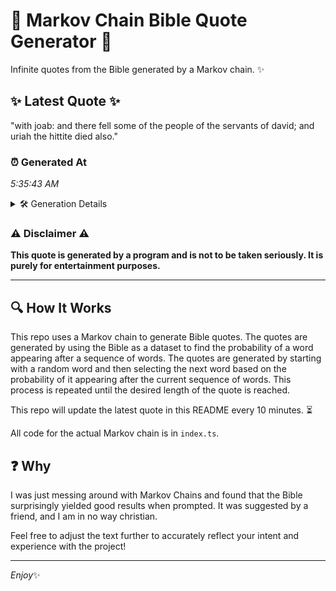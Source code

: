 # 📖 Markov Chain Bible Quote Generator 📖

Infinite quotes from the Bible generated by a Markov chain. ✨

## ✨ Latest Quote ✨
"with joab: and there fell some of the people of the servants of david; and uriah the hittite died also."

### ⏰ Generated At
*5:35:43 AM*

<details>
    <summary>🛠️ Generation Details</summary>
    <p>
        <strong>🌱 Seed:</strong> with<br>
        <strong>🔄 Iterations:</strong> 19<br>
        <strong>📜 Context History:</strong><br>[ with ]: joab:<br>[ with, joab: ]: and<br>[ with, joab:, and ]: there<br>[ with, joab:, and, there ]: fell<br>[ with, joab:, and, there, fell ]: some<br>[ with, joab:, and, there, fell, some ]: of<br>[ joab:, and, there, fell, some, of ]: the<br>[ and, there, fell, some, of, the ]: people<br>[ there, fell, some, of, the, people ]: of<br>[ fell, some, of, the, people, of ]: the<br>[ some, of, the, people, of, the ]: servants<br>[ of, the, people, of, the, servants ]: of<br>[ the, people, of, the, servants, of ]: david;<br>[ people, of, the, servants, of, david; ]: and<br>[ of, the, servants, of, david;, and ]: uriah<br>[ the, servants, of, david;, and, uriah ]: the<br>[ servants, of, david;, and, uriah, the ]: hittite<br>[ of, david;, and, uriah, the, hittite ]: died<br>[ david;, and, uriah, the, hittite, died ]: also.<br>
    </p>
</details>

### ⚠️ Disclaimer ⚠️
**This quote is generated by a program and is not to be taken seriously. It is purely for entertainment purposes.**

---

## 🔍 How It Works

This repo uses a Markov chain to generate Bible quotes. The quotes are generated by using the Bible as a dataset to find the probability of a word appearing after a sequence of words. The quotes are generated by starting with a random word and then selecting the next word based on the probability of it appearing after the current sequence of words. This process is repeated until the desired length of the quote is reached.

This repo will update the latest quote in this README every 10 minutes. ⏳

All code for the actual Markov chain is in `index.ts`.

## ❓ Why

I was just messing around with Markov Chains and found that the Bible surprisingly yielded good results when prompted. 
It was suggested by a friend, and I am in no way christian.

Feel free to adjust the text further to accurately reflect your intent and experience with the project!

---

*Enjoy*✨
